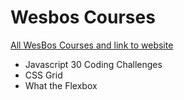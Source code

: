 # Wesbos Courses
[All WesBos Courses and link to website](https://wesbos.com/courses/)

- Javascript 30 Coding Challenges
- CSS Grid
- What the Flexbox